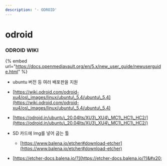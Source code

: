 ```yaml
---
description: '- ODROID'
---
```


# odroid

### ODROID WIKI

{% embed url="https://docs.openmediavault.org/en/5.x/new_user_guide/newuserguide.html" %}

* ubuntu 버전 등 여러 배포판을 지원&#x20;
* [https://wiki.odroid.com/odroid-xu4/os\_images/linux/ubuntu\_5.4/ubuntu\_5.4](https://wiki.odroid.com/odroid-xu4/os\_images/linux/ubuntu\_5.4/ubuntu\_5.4)
* [https://odroid.in/ubuntu\_20.04lts/XU3\_XU4\_MC1\_HC1\_HC2/](https://odroid.in/ubuntu\_20.04lts/XU3\_XU4\_MC1\_HC1\_HC2/)



* SD 카드에 Img를 넣어 굽는 툴&#x20;
  * [https://www.balena.io/etcher#download-etcher](https://www.balena.io/etcher#download-etcher)
* [https://etcher-docs.balena.io/?](https://etcher-docs.balena.io/?)&#x20;
